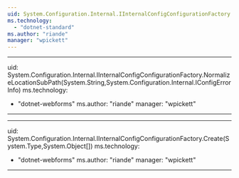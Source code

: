 ```yaml
---
uid: System.Configuration.Internal.IInternalConfigConfigurationFactory
ms.technology: 
  - "dotnet-standard"
ms.author: "riande"
manager: "wpickett"
---
```


---
uid: System.Configuration.Internal.IInternalConfigConfigurationFactory.NormalizeLocationSubPath(System.String,System.Configuration.Internal.IConfigErrorInfo)
ms.technology: 
  - "dotnet-webforms"
ms.author: "riande"
manager: "wpickett"
---

---
uid: System.Configuration.Internal.IInternalConfigConfigurationFactory.Create(System.Type,System.Object[])
ms.technology: 
  - "dotnet-webforms"
ms.author: "riande"
manager: "wpickett"
---
